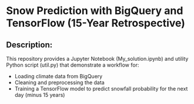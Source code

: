 # Snow Prediction with BigQuery and TensorFlow (15-Year Retrospective)

## Description:

This repository provides a Jupyter Notebook (My_solution.ipynb) and utility Python script (util.py) that demonstrate a workflow for:

  - Loading climate data from BigQuery
  - Cleaning and preprocessing the data
  - Training a TensorFlow model to predict snowfall probability for the next day (minus 15 years)
